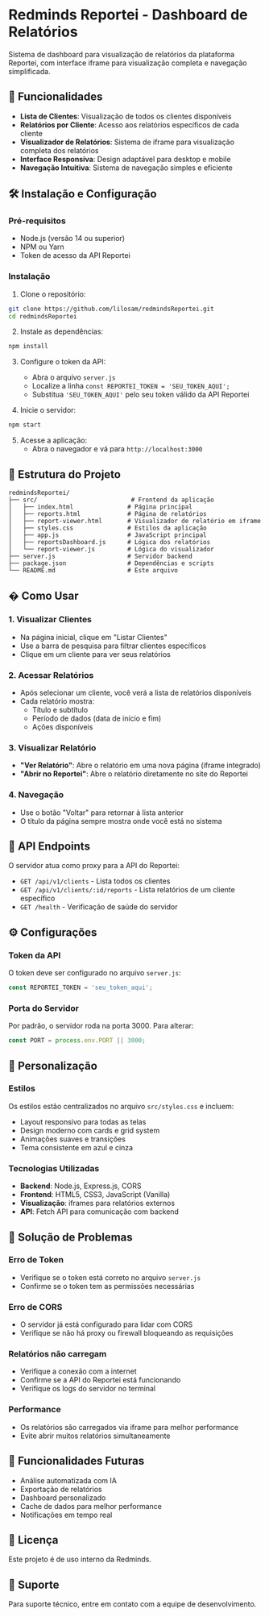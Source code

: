 # Redminds Reportei - Dashboard de Relatórios

Sistema de dashboard para visualização de relatórios da plataforma Reportei, com interface iframe para visualização completa e navegação simplificada.

## 🚀 Funcionalidades

- **Lista de Clientes**: Visualização de todos os clientes disponíveis
- **Relatórios por Cliente**: Acesso aos relatórios específicos de cada cliente
- **Visualizador de Relatórios**: Sistema de iframe para visualização completa dos relatórios
- **Interface Responsiva**: Design adaptável para desktop e mobile
- **Navegação Intuitiva**: Sistema de navegação simples e eficiente

## 🛠️ Instalação e Configuração

### Pré-requisitos
- Node.js (versão 14 ou superior)
- NPM ou Yarn
- Token de acesso da API Reportei

### Instalação

1. Clone o repositório:
```bash
git clone https://github.com/lilosam/redmindsReportei.git
cd redmindsReportei
```

2. Instale as dependências:
```bash
npm install
```

3. Configure o token da API:
   - Abra o arquivo `server.js`
   - Localize a linha `const REPORTEI_TOKEN = 'SEU_TOKEN_AQUI';`
   - Substitua `'SEU_TOKEN_AQUI'` pelo seu token válido da API Reportei

4. Inicie o servidor:
```bash
npm start
```

5. Acesse a aplicação:
   - Abra o navegador e vá para `http://localhost:3000`

## 📁 Estrutura do Projeto

```
redmindsReportei/
├── src/                          # Frontend da aplicação
│   ├── index.html               # Página principal
│   ├── reports.html             # Página de relatórios
│   ├── report-viewer.html       # Visualizador de relatório em iframe
│   ├── styles.css               # Estilos da aplicação
│   ├── app.js                   # JavaScript principal
│   ├── reportsDashboard.js      # Lógica dos relatórios
│   └── report-viewer.js         # Lógica do visualizador
├── server.js                    # Servidor backend
├── package.json                 # Dependências e scripts
└── README.md                    # Este arquivo
```

## � Como Usar

### 1. Visualizar Clientes
- Na página inicial, clique em "Listar Clientes"
- Use a barra de pesquisa para filtrar clientes específicos
- Clique em um cliente para ver seus relatórios

### 2. Acessar Relatórios
- Após selecionar um cliente, você verá a lista de relatórios disponíveis
- Cada relatório mostra:
  - Título e subtítulo
  - Período de dados (data de início e fim)
  - Ações disponíveis

### 3. Visualizar Relatório
- **"Ver Relatório"**: Abre o relatório em uma nova página (iframe integrado)
- **"Abrir no Reportei"**: Abre o relatório diretamente no site do Reportei

### 4. Navegação
- Use o botão "Voltar" para retornar à lista anterior
- O título da página sempre mostra onde você está no sistema

## 🔌 API Endpoints

O servidor atua como proxy para a API do Reportei:

- `GET /api/v1/clients` - Lista todos os clientes
- `GET /api/v1/clients/:id/reports` - Lista relatórios de um cliente específico
- `GET /health` - Verificação de saúde do servidor

## ⚙️ Configurações

### Token da API
O token deve ser configurado no arquivo `server.js`:
```javascript
const REPORTEI_TOKEN = 'seu_token_aqui';
```

### Porta do Servidor
Por padrão, o servidor roda na porta 3000. Para alterar:
```javascript
const PORT = process.env.PORT || 3000;
```

## 🎨 Personalização

### Estilos
Os estilos estão centralizados no arquivo `src/styles.css` e incluem:
- Layout responsivo para todas as telas
- Design moderno com cards e grid system
- Animações suaves e transições
- Tema consistente em azul e cinza

### Tecnologias Utilizadas
- **Backend**: Node.js, Express.js, CORS
- **Frontend**: HTML5, CSS3, JavaScript (Vanilla)
- **Visualização**: iframes para relatórios externos
- **API**: Fetch API para comunicação com backend

## 🐛 Solução de Problemas

### Erro de Token
- Verifique se o token está correto no arquivo `server.js`
- Confirme se o token tem as permissões necessárias

### Erro de CORS
- O servidor já está configurado para lidar com CORS
- Verifique se não há proxy ou firewall bloqueando as requisições

### Relatórios não carregam
- Verifique a conexão com a internet
- Confirme se a API do Reportei está funcionando
- Verifique os logs do servidor no terminal

### Performance
- Os relatórios são carregados via iframe para melhor performance
- Evite abrir muitos relatórios simultaneamente

## 📝 Funcionalidades Futuras

- Análise automatizada com IA
- Exportação de relatórios
- Dashboard personalizado
- Cache de dados para melhor performance
- Notificações em tempo real

## 📄 Licença

Este projeto é de uso interno da Redminds.

## 🤝 Suporte

Para suporte técnico, entre em contato com a equipe de desenvolvimento.
